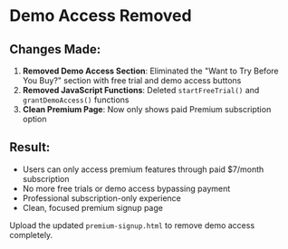 # Demo Access Removed

## Changes Made:
1. **Removed Demo Access Section**: Eliminated the "Want to Try Before You Buy?" section with free trial and demo access buttons
2. **Removed JavaScript Functions**: Deleted `startFreeTrial()` and `grantDemoAccess()` functions
3. **Clean Premium Page**: Now only shows paid Premium subscription option

## Result:
- Users can only access premium features through paid $7/month subscription
- No more free trials or demo access bypassing payment
- Professional subscription-only experience
- Clean, focused premium signup page

Upload the updated `premium-signup.html` to remove demo access completely.